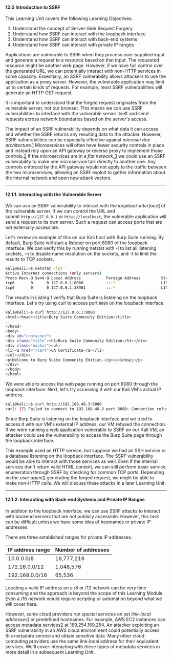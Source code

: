 #### 12.0 Introduction to SSRF

This Learning Unit covers the following Learning Objectives:

1. Understand the concept of Server-Side Request Forgery
2. Understand how SSRF can interact with the loopback interface
3. Understand how SSRF can interact with back-end systems
4. Understand how SSRF can interact with private IP ranges

Applications are vulnerable to SSRF when they process user-supplied input and generate a request to a resource based on that input. The requested resource might be another web page. However, if we have full control over the generated URL, we can potentially interact with non-HTTP services in some capacity. Essentially, an SSRF vulnerability allows attackers to use the application as a proxy server. However, the vulnerable application may limit us to certain kinds of requests. For example, most SSRF vulnerabilities will generate an HTTP GET request.

It is important to understand that the forged request originates from the vulnerable server, not our browser. This means we can use SSRF vulnerabilities to interface with the vulnerable server itself and send requests across network boundaries based on the server's access.

The impact of an SSRF vulnerability depends on what data it can access and whether the SSRF returns any resulting data to the attacker. However, SSRF vulnerabilities can be especially effective against _microservice architecture_.[1](https://portal.offsec.com/courses/web-200-28380/learning/server-side-request-forgery-34430/server-side-request-forgery-34551#fn-local_id_65-1) Microservices will often have fewer security controls in place and instead rely upon an API gateway or reverse proxy to implement those controls.[2](https://portal.offsec.com/courses/web-200-28380/learning/server-side-request-forgery-34430/server-side-request-forgery-34551#fn-local_id_65-2) If the microservices are in a _flat network_,[3](https://portal.offsec.com/courses/web-200-28380/learning/server-side-request-forgery-34430/server-side-request-forgery-34551#fn-local_id_65-3) we could use an SSRF vulnerability to make one microservice talk directly to another one. Any controls enforced by the API gateway would not apply to the traffic between the two microservices, allowing an SSRF exploit to gather information about the internal network and open new attack vectors.

--------------

#### 12.1.1. Interacting with the Vulnerable Server
We can use an SSRF vulnerability to interact with the _loopback interface_[1](https://portal.offsec.com/courses/web-200-28380/learning/server-side-request-forgery-34430/introduction-to-ssrf-34516/introduction-to-ssrf-34547#fn-local_id_93-1) of the vulnerable server. If we can control the URL and submit `http://127.0.0.1` or `http://localhost`, the vulnerable application will send a request to its own server. Such a request can access ports that are not externally accessible.

Let's review an example of this on our Kali host with Burp Suite running. By default, Burp Suite will start a listener on port 8080 of the loopback interface. We can verify this by running netstat with -l to list all listening sockets, -n to disable name resolution on the sockets, and -t to limit the results to TCP sockets.
```bash
kali@kali:~$ netstat -lnt
Active Internet connections (only servers)
Proto Recv-Q Send-Q Local Address           Foreign Address         State      
tcp6       0      0 127.0.0.1:8080          :::*                    LISTEN     
tcp6       0      0 127.0.0.1:38901         :::*                    LISTEN   
```
The results in Listing 1 verify that Burp Suite is listening on the loopback interface.
Let's try using curl to access port `8080` on the loopback interface.

```bash
kali@kali:~$ curl http://127.0.0.1:8080 
<html><head><title>Burp Suite Community Edition</title>
...
</head>
<body>
<div id="container">
<div class="title"><h1>Burp Suite Community Edition</h1></div>
<div class="navbar"><ul>
<li><a href="/cert">CA Certificate</a></li>
</ul></div>
<p>Welcome to Burp Suite Community Edition.</p><p>&nbsp;</p>
</div>
</body>
</html>
```
We were able to access the web page running on port 8080 through the loopback interface.
Next, let's try accessing it with our Kali VM's actual IP address.

```bash
kali@kali:~$ curl http://192.168.48.3:8080
curl: (7) Failed to connect to 192.168.48.3 port 8080: Connection refused
```

Since Burp Suite is listening on the loopback interface and we tried to access it with our VM's external IP address, our VM refused the connection. If we were running a web application vulnerable to SSRF on our Kali VM, an attacker could use the vulnerability to access the Burp Suite page through the loopback interface.

This example used an HTTP service, but suppose we had an SSH service or a database listening on the loopback interface. The SSRF vulnerability would be able to interact with those services as well. Even if the internal services don't return valid HTML content, we can still perform basic service enumeration through SSRF by checking for common TCP ports. Depending on the _user agent_[2](https://portal.offsec.com/courses/web-200-28380/learning/server-side-request-forgery-34430/introduction-to-ssrf-34516/interacting-with-the-vulnerable-server-34435#fn-local_id_93-2) generating the forged request, we might be able to make non-HTTP calls. We will discuss these attacks in a later Learning Unit.

----------
#### 12.1.2. Interacting with Back-end Systems and Private IP Ranges

In addition to the loopback interface, we can use SSRF attacks to interact with backend servers that are not publicly accessible. However, this task can be difficult unless we have some idea of hostnames or private IP addresses.

There are three established ranges for private IP addresses.

| **IP address range** | **Number of addresses** |
| -------------------- | ----------------------- |
| 10.0.0.0/8           | 16,777,216              |
| 172.16.0.0/12        | 1,048,576               |
| 192.168.0.0/16       | 65,536                  |

Locating a valid IP address on a /8 or /12 network can be very time consuming and the approach is beyond the scope of this Learning Module. Even a /16 network would require scripting or automation beyond what we will cover here.

However, some cloud providers run special services on set _link-local addresses_[1](https://portal.offsec.com/courses/web-200-28380/learning/server-side-request-forgery-34430/introduction-to-ssrf-34516/interacting-with-back-end-systems-and-private-ip-ranges-34432#fn-local_id_210-1) or predefined hostnames. For example, AWS EC2 instances can access metadata services[2](https://portal.offsec.com/courses/web-200-28380/learning/server-side-request-forgery-34430/introduction-to-ssrf-34516/interacting-with-back-end-systems-and-private-ip-ranges-34432#fn-local_id_210-2) at 169.254.169.254. An attacker exploiting an SSRF vulnerability in an AWS cloud environment could potentially access this metadata service and obtain sensitive data. Many other cloud computing providers use the same link-local address for their equivalent services. We'll cover interacting with these types of metadata services in more detail in a subsequent Learning Unit.